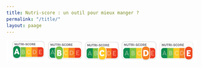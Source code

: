 ```yaml
--- 
title: Nutri-score : un outil pour mieux manger ?
permalink: "/title/"
layout: paage
--- 
```


![screenshot](declinaison-logo-nutriscore.jpg)

